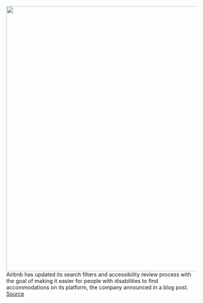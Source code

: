 <img src='https://cdn.vox-cdn.com/thumbor/Nr2yY1hLwAaPJkjmjmQorQBEm3s=/0x0:3543x2257/1200x800/filters:focal(1489x846:2055x1412)/cdn.vox-cdn.com/uploads/chorus_image/image/70122315/1234731223.0.jpg' width='700px' /><br/>
Airbnb has updated its search filters and accessibility review process with the goal of making it easier for people with disabilities to find accommodations on its platform, the company announced in a blog post.
<a href='https://www.theverge.com/2021/11/10/22774180/airbnb-accessible-filters-accommodations-rentals'> Source <a/>